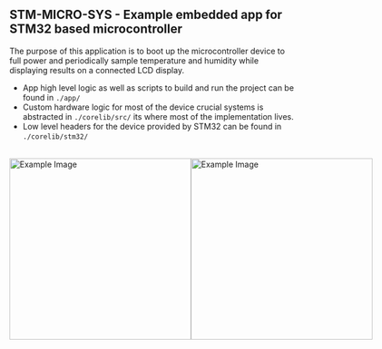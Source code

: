 STM-MICRO-SYS - Example embedded app for STM32 based microcontroller
-------------------------------------------------------------------------------

The purpose of this application is to boot up the microcontroller device to full power and periodically sample temperature and humidity while displaying results on a connected LCD display.

* App high level logic as well as scripts to build and run the project can be found in `./app/`
* Custom hardware logic for most of the device crucial systems is abstracted in `./corelib/src/` its where most of the implementation lives.
* Low level headers for the device provided by STM32 can be found in `./corelib/stm32/`

<br>
<div style="display: flex; justify-content: space-between;">
  <img src="images/image_01.png" alt="Example Image" width="320" height="320">
  <img src="images/image_02.png" alt="Example Image" width="320" height="320">
</div>

